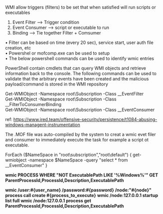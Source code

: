 WMI allow triggers (filters) to be set that when satisfied will run scripts or executables <br />
 
1. Event Filter --> Trigger condition <br />
2. Event Consumer --> script or executable to run <br />
3. Binding --> Tie together Filter + Comsumer <br />

•	Filter can be based on time (every 20 sec), service start, user auth file creation, etc <br />
•	Powershel or mofcomp.exe can be used to setup <br />
•	The below powershell commands can be used to identify wmic entries <br />

PowerShell contain cmdlets that can query WMI objects and retrieve information back to the console. The following commands can be used to validate that the arbitrary events have been created and the malicious payload/command is stored in the WMI repository <br />

Get-WMIObject -Namespace root\Subscription -Class __EventFilter <br />
Get-WMIObject -Namespace root\Subscription -Class __FilterToConsumerBinding <br />
Get-WMIObject -Namespace root\Subscription -Class __EventConsumer <br />

ref: https://www.ired.team/offensive-security/persistence/t1084-abusing-windows-managent-instrumentation <br />

The .MOF file was auto-compiled by the system to creat a wmic evet filer and consumer to immediately execute the task for example a script ot executable.

ForEach ($NameSpace in "root\subscription","root\default") { get-wmiobject -namespace $NameSpace -query "select * from __EventConsumer" }


**wmic PROCESS WHERE "NOT ExecutablePath LIKE '%Windows%'" GET  ParentProcessId,ProcessId,Description,ExecutablePath**

**wmic /user:#{user_name} /password:#{password} /node:"#{node}" process call create #{process_to_execute}**
**wmic /node:127.0.0.1 startup list full**
**wmic /node:127.0.0.1 process get  ParentProcessId,ProcessId,Description,ExecutablePath**



